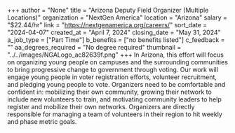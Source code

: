 +++
author = "None"
title = "Arizona Deputy Field Organizer (Multiple Locations)"
organization = "NextGen America"
location = "Arizona"
salary = "$22.44/hr"
link = "https://nextgenamerica.org/careers/"
sort_date = "2024-04-07"
created_at = "April 7, 2024"
closing_date = "May 31, 2024"
a_job_type = ["Part Time"]
b_benefits = ["no benefits listed"]
c_feedback = ""
aa_degrees_required = "No degree required"
thumbnail = "../../images/NGALogo_ac82639f.png"
+++
In Arizona, this effort will focus on organizing young people on campuses and the surrounding communities to bring progressive change to government through voting. Our work will engage young people in voter registration efforts, volunteer recruitment, and pledging young people to vote. Organizers need to be comfortable and confident in: mobilizing their own community, growing their network to include new volunteers to train, and motivating community leaders to help register and mobilize their own networks. Organizers are directly responsible for managing a team of volunteers in their region to hit weekly and phase metric goals. 